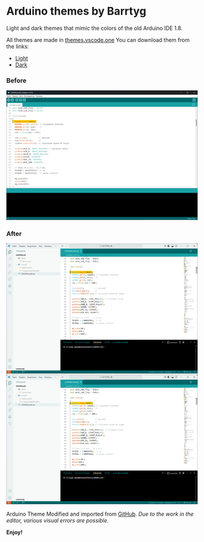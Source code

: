 # Arduino themes by Barrtyg
Light and dark themes that mimic the colors of the old Arduino IDE 1.8.

All themes are made in [themes.vscode.one](https://themes.vscode.one/)
You can download them from the links:
* [Light](http://code.visualstudio.com/docs/languages/markdown)
* [Dark](https://themes.vscode.one/theme/BarrtyG/nVc3uUjA)

### Before
![Arduino light screenshot old.png](./images/Light%20screenshot%20old.png)
### After
![Arduino light screenshot.png](./images/Light%20screenshot.png)
![Arduino dark screenshot.png](./images/Light%20screenshot.png)

Arduino Theme Modified and imported from [GitHub](https://github.com/BarrtyG/Arduino-barryg-themes-for-VSC/tree/main).
*Due to the work in the editor, various visual errors are possible.*

**Enjoy!**
